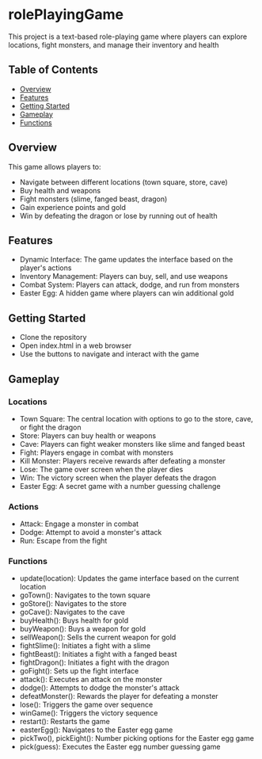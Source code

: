 # rolePlayingGame
This project is a text-based role-playing game where players can explore locations, fight monsters, and manage their inventory and health

## Table of Contents
- [Overview](#overview)
- [Features](#features)
- [Getting Started](#getting-started)
- [Gameplay](#gameplay)
- [Functions](#functions)

## Overview
This game allows players to:
- Navigate between different locations (town square, store, cave)
- Buy health and weapons
- Fight monsters (slime, fanged beast, dragon)
- Gain experience points and gold
- Win by defeating the dragon or lose by running out of health

## Features
- Dynamic Interface: The game updates the interface based on the player's actions
- Inventory Management: Players can buy, sell, and use weapons
- Combat System: Players can attack, dodge, and run from monsters
- Easter Egg: A hidden game where players can win additional gold

## Getting Started
- Clone the repository
- Open index.html in a web browser
- Use the buttons to navigate and interact with the game

## Gameplay

### Locations
- Town Square: The central location with options to go to the store, cave, or fight the dragon
- Store: Players can buy health or weapons
- Cave: Players can fight weaker monsters like slime and fanged beast
- Fight: Players engage in combat with monsters
- Kill Monster: Players receive rewards after defeating a monster
- Lose: The game over screen when the player dies
- Win: The victory screen when the player defeats the dragon
- Easter Egg: A secret game with a number guessing challenge

### Actions
- Attack: Engage a monster in combat
- Dodge: Attempt to avoid a monster's attack
- Run: Escape from the fight

### Functions
- update(location): Updates the game interface based on the current location
- goTown(): Navigates to the town square
- goStore(): Navigates to the store
- goCave(): Navigates to the cave
- buyHealth(): Buys health for gold
- buyWeapon(): Buys a weapon for gold
- sellWeapon(): Sells the current weapon for gold
- fightSlime(): Initiates a fight with a slime
- fightBeast(): Initiates a fight with a fanged beast
- fightDragon(): Initiates a fight with the dragon
- goFight(): Sets up the fight interface
- attack(): Executes an attack on the monster
- dodge(): Attempts to dodge the monster's attack
- defeatMonster(): Rewards the player for defeating a monster
- lose(): Triggers the game over sequence
- winGame(): Triggers the victory sequence
- restart(): Restarts the game
- easterEgg(): Navigates to the Easter egg game
- pickTwo(), pickEight(): Number picking options for the Easter egg game
- pick(guess): Executes the Easter egg number guessing game
